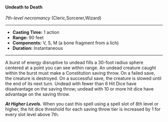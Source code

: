 #### Undeath to Death
*7th-level necromancy* (Cleric,Sorcerer,Wizard)
___
- **Casting Time:** 1 action
- **Range:** 90 feet
- **Components:** V, S, M (a bone fragment from a lich)
- **Duration:** Instantaneous
---
A burst of energy disruptive to undead fills a 30-foot
radius sphere centered at a point you can see within
range. An undead creature caught within the burst
must make a Constitution saving throw. On a failed
save, the creature is destroyed. On a successful save,
the creature is slowed until the end of its next turn.
Undead with fewer than 6 Hit Dice have
disadvantage on the saving throw; undead with 10
or more hit dice have advantage on the saving
throw.

***At Higher Levels.***  When you cast this spell using
a spell slot of 8th level or higher, the hit dice
threshold for each saving throw tier is increased by 1
for every slot level above 7th.
